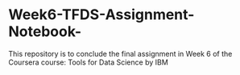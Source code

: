 # Week6-TFDS-Assignment-Notebook-
This repository is to conclude the final assignment in Week 6 of the Coursera course: Tools for Data Science by IBM

